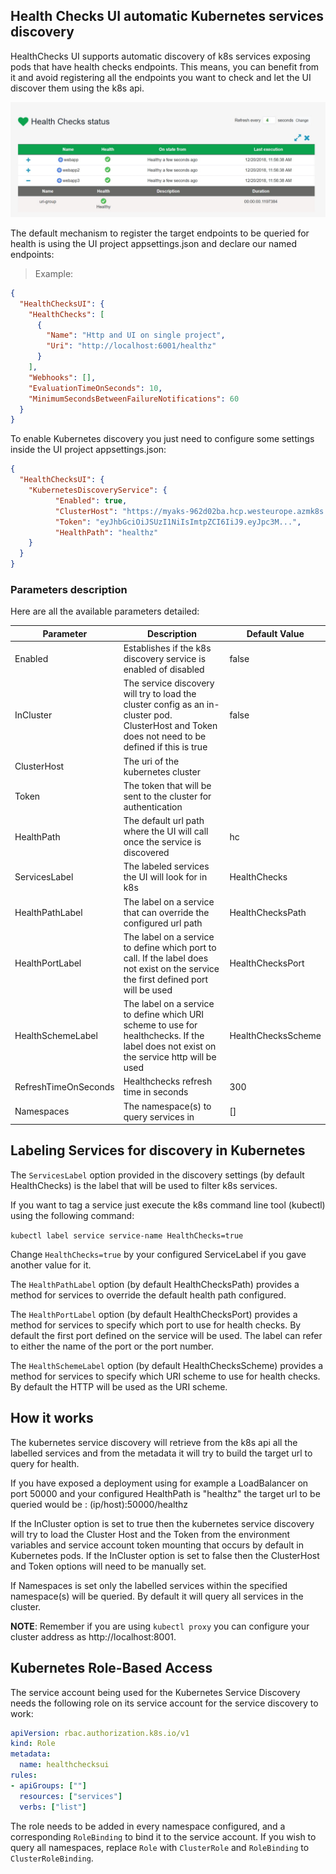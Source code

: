 ## Health Checks UI automatic Kubernetes services discovery

HealthChecks UI supports automatic discovery of k8s services exposing pods that have health checks endpoints. This means, you can benefit from it and avoid registering all the endpoints you want to check and let the UI discover them using the k8s api.

![k8s-discovery](./images/k8s-discovery-service.png)

The default mechanism to register the target endpoints to be queried for health is using the UI project appsettings.json and declare our named endpoints:

>Example:

```json
{
  "HealthChecksUI": {
    "HealthChecks": [
      {
        "Name": "Http and UI on single project",
        "Uri": "http://localhost:6001/healthz"
      }
    ],
    "Webhooks": [],
    "EvaluationTimeOnSeconds": 10,
    "MinimumSecondsBetweenFailureNotifications": 60
  }
}
```


To enable Kubernetes discovery you just need to configure some settings inside the UI project appsettings.json:

```json
{
  "HealthChecksUI": {
    "KubernetesDiscoveryService": {
          "Enabled": true,
          "ClusterHost": "https://myaks-962d02ba.hcp.westeurope.azmk8s.io:443",
          "Token": "eyJhbGciOiJSUzI1NiIsImtpZCI6IiJ9.eyJpc3M...",
          "HealthPath": "healthz"
    }
  }
}
```

### Parameters description

Here are all the available parameters detailed:

| Parameter            | Description                                                                                                                                       | Default Value      |
| -------------------- | ------------------------------------------------------------------------------------------------------------------------------------------------- | ------------------ |
| Enabled              | Establishes if the k8s discovery service is enabled of disabled                                                                                   | false              |
| InCluster            | The service discovery will try to load the cluster config as an in-cluster pod. ClusterHost and Token does not need to be defined if this is true | false              |
| ClusterHost          | The uri of the kubernetes cluster                                                                                                                 |                    |
| Token                | The token that will be sent to the cluster for authentication                                                                                     |                    |
| HealthPath           | The default url path where the UI will call once the service is discovered                                                                        | hc                 |
| ServicesLabel        | The labeled services the UI will look for in k8s                                                                                                  | HealthChecks       |
| HealthPathLabel      | The label on a service that can override the configured url path                                                                                  | HealthChecksPath   |
| HealthPortLabel      | The label on a service to define which port to call. If the label does not exist on the service the first defined port will be used               | HealthChecksPort   |
| HealthSchemeLabel    | The label on a service to define which URI scheme to use for healthchecks. If the label does not exist on the service http will be used           | HealthChecksScheme |
| RefreshTimeOnSeconds | Healthchecks refresh time in seconds                                                                                                              | 300                |
| Namespaces           | The namespace(s) to query services in                                                                                                             | []                 |

## Labeling Services for discovery in Kubernetes

The `ServicesLabel` option provided in the discovery settings (by default HealthChecks) is the label that will be used to filter k8s services.

If you want to tag a service just execute the k8s command line tool (kubectl) using the following command:

`kubectl label service service-name HealthChecks=true`

Change `HealthChecks=true` by your configured ServiceLabel if you gave another value for it.

The `HealthPathLabel` option (by default HealthChecksPath) provides a method for services to override the default health path configured.

The `HealthPortLabel` option (by default HealthChecksPort) provides a method for services to specify which port to use for health checks. By default the first port defined on the service will be used. The label can refer to either the name of the port or the port number.

The `HealthSchemeLabel` option (by default HealthChecksScheme) provides a method for services to specify which URI scheme to use for health checks. By default the HTTP will be used as the URI scheme.

## How it works

The kubernetes service discovery will retrieve from the k8s api all the labelled services and from the metadata it will try to build the target url to query for health.

If you have exposed a deployment using for example a LoadBalancer on port 50000 and your configured HealthPath is "healthz" the target url to be queried would be : (ip/host):50000/healthz

If the InCluster option is set to true then the kubernetes service discovery will try to load the Cluster Host and the Token from the environment variables and service account token mounting that occurs by default in Kubernetes pods. If the InCluster option is set to false then the ClusterHost and Token options will need to be manually set.

If Namespaces is set only the labelled services within the specified namespace(s) will be queried. By default it will query all services in the cluster.

**NOTE**: Remember if you are using `kubectl proxy` you can configure your cluster address as http://localhost:8001.

## Kubernetes Role-Based Access

The service account being used for the Kubernetes Service Discovery needs the following role on its service account for the service discovery to work:

``` yaml
apiVersion: rbac.authorization.k8s.io/v1
kind: Role
metadata:
  name: healthchecksui
rules:
- apiGroups: [""]
  resources: ["services"]
  verbs: ["list"]
```

The role needs to be added in every namespace configured, and a corresponding `RoleBinding` to bind it to the service account. If you wish to query all namespaces, replace `Role` with `ClusterRole` and `RoleBinding` to `ClusterRoleBinding`.
